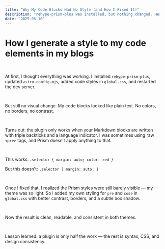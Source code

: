 ```yaml
---
title: "Why My Code Blocks Had No Style (and How I Fixed It)"
description: "rehype-prism-plus was installed, but nothing changed. Here’s why — and what finally worked."
date: "2025-06-10"
---
```


# How I generate a style to my code elements in my blogs

&nbsp;

At first, I thought everything was working. I installed `rehype-prism-plus`, updated `astro.config.mjs`, added code styles in `global.css`, and restarted the dev server.

&nbsp;

But still no visual change. My code blocks looked like plain text. No colors, no borders, no contrast.

&nbsp;

Turns out: the plugin only works when your Markdown blocks are written with triple backticks and a language indicator. I was sometimes using raw `<pre>` tags, and Prism doesn’t apply anything to that.

&nbsp;

This works: `.selector { margin: auto; color: red }`

But this doesn't: `.selector { margin: auto; }` 

&nbsp;

Once I fixed that, I realized the Prism styles were still barely visible — my theme was so light. So I added my own styling for `pre` and `code` in `global.css` with better contrast, borders, and a subtle box shadow.

&nbsp;

Now the result is clean, readable, and consistent in both themes.

&nbsp;

Lesson learned: a plugin is only half the work — the rest is syntax, CSS, and design consistency.
